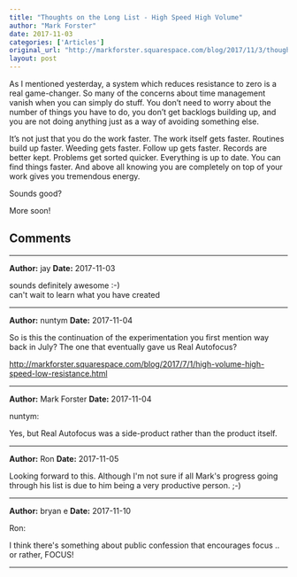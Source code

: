 ```yaml
---
title: "Thoughts on the Long List - High Speed High Volume"
author: "Mark Forster"
date: 2017-11-03
categories: ['Articles']
original_url: "http://markforster.squarespace.com/blog/2017/11/3/thoughts-on-the-long-list-high-speed-high-volume.html"
layout: post
---
```


As I mentioned yesterday, a system which reduces resistance to zero is a real game-changer. So many of the concerns about time management vanish when you can simply do stuff. You don’t need to worry about the number of things you have to do, you don’t get backlogs building up, and you are not doing anything just as a way of avoiding something else.

It’s not just that you do the work faster. The work itself gets faster. Routines build up faster. Weeding gets faster. Follow up gets faster. Records are better kept. Problems get sorted quicker. Everything is up to date. You can find things faster. And above all knowing you are completely on top of your work gives you tremendous energy.

Sounds good?

More soon!


## Comments

---

**Author:** jay
**Date:** 2017-11-03

sounds definitely awesome :-)  
can't wait to learn what you have created

---

**Author:** nuntym
**Date:** 2017-11-04

So is this the continuation of the experimentation you first mention way back in July? The one that eventually gave us Real Autofocus?  
  
<http://markforster.squarespace.com/blog/2017/7/1/high-volume-high-speed-low-resistance.html>

---

**Author:** Mark Forster
**Date:** 2017-11-04

nuntym:  
  
Yes, but Real Autofocus was a side-product rather than the product itself.

---

**Author:** Ron
**Date:** 2017-11-05

Looking forward to this. Although I'm not sure if all Mark's progress going through his list is due to him being a very productive person. ;-)

---

**Author:** bryan e
**Date:** 2017-11-10

Ron:  
  
I think there's something about public confession that encourages focus .. or rather, FOCUS!

---
